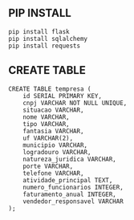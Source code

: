 ## PIP INSTALL
    pip install flask
    pip install sqlalchemy
    pip install requests

## CREATE TABLE
    CREATE TABLE tempresa (
        id SERIAL PRIMARY KEY,
        cnpj VARCHAR NOT NULL UNIQUE,
        situacao VARCHAR,
        nome VARCHAR,
        tipo VARCHAR,
        fantasia VARCHAR,
        uf VARCHAR(2),
        municipio VARCHAR,
        logradouro VARCHAR,
        natureza_juridica VARCHAR,
        porte VARCHAR,
        telefone VARCHAR,
        atividade_principal TEXT,
        numero_funcionarios INTEGER,
        faturamento_anual INTEGER,
        vendedor_responsavel VARCHAR
    );
